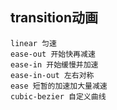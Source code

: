 ## transition动画
```
linear 匀速
ease-out 开始快再减速
ease-in 开始缓慢并加速
ease-in-out 左右对称
ease 短暂的加速加大量减速
cubic-bezier 自定义曲线
```